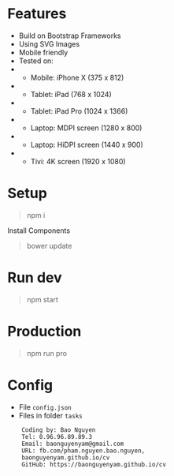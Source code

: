 # Features

- Build on Bootstrap Frameworks
- Using SVG Images 
- Mobile friendly
- Tested on:
- - Mobile: iPhone X (375 x 812)
- - Tablet: iPad (768 x 1024)
- - Tablet: iPad Pro (1024 x 1366)
- - Laptop: MDPI screen (1280 x 800)
- - Laptop: HiDPI screen (1440 x 900)
- - Tivi: 4K screen (1920 x 1080)

# Setup

> npm i 

Install Components 

> bower update 

# Run dev

> npm start

# Production 

> npm run pro

# Config

- File `config.json`
- Files in folder `tasks`

```
    Coding by: Bao Nguyen
    Tel: 0.96.96.89.89.3
    Email: baonguyenyam@gmail.com
    URL: fb.com/pham.nguyen.bao.nguyen,
    baonguyenyam.github.io/cv
    GitHub: https://baonguyenyam.github.io/cv
```